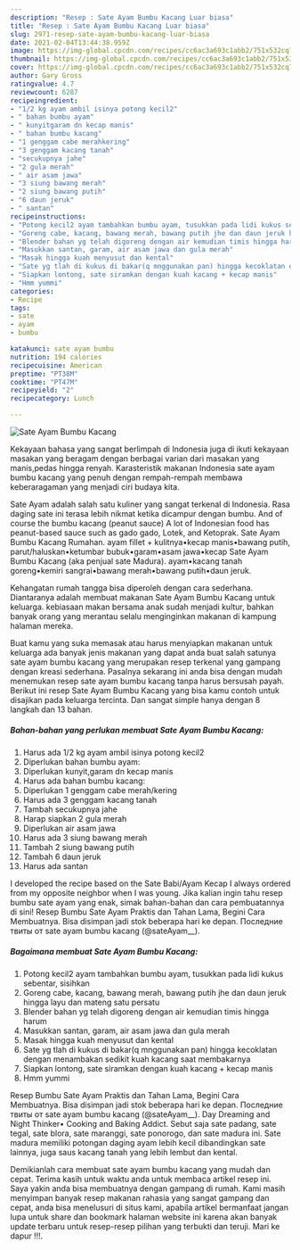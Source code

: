 ```yaml
---
description: "Resep : Sate Ayam Bumbu Kacang Luar biasa"
title: "Resep : Sate Ayam Bumbu Kacang Luar biasa"
slug: 2971-resep-sate-ayam-bumbu-kacang-luar-biasa
date: 2021-02-04T13:44:38.959Z
image: https://img-global.cpcdn.com/recipes/cc6ac3a693c1abb2/751x532cq70/sate-ayam-bumbu-kacang-foto-resep-utama.jpg
thumbnail: https://img-global.cpcdn.com/recipes/cc6ac3a693c1abb2/751x532cq70/sate-ayam-bumbu-kacang-foto-resep-utama.jpg
cover: https://img-global.cpcdn.com/recipes/cc6ac3a693c1abb2/751x532cq70/sate-ayam-bumbu-kacang-foto-resep-utama.jpg
author: Gary Gross
ratingvalue: 4.7
reviewcount: 6287
recipeingredient:
- "1/2 kg ayam ambil isinya potong kecil2"
- " bahan bumbu ayam"
- " kunyitgaram dn kecap manis"
- " bahan bumbu kacang"
- "1 genggam cabe merahkering"
- "3 genggam kacang tanah"
- "secukupnya jahe"
- "2 gula merah"
- " air asam jawa"
- "3 siung bawang merah"
- "2 siung bawang putih"
- "6 daun jeruk"
- " santan"
recipeinstructions:
- "Potong kecil2 ayam tambahkan bumbu ayam, tusukkan pada lidi kukus sebentar, sisihkan"
- "Goreng cabe, kacang, bawang merah, bawang putih jhe dan daun jeruk hingga layu dan mateng satu persatu"
- "Blender bahan yg telah digoreng dengan air kemudian timis hingga harum"
- "Masukkan santan, garam, air asam jawa dan gula merah"
- "Masak hingga kuah menyusut dan kental"
- "Sate yg tlah di kukus di bakar(q mnggunakan pan) hingga kecoklatan dengan menambakan sedikit kuah kacang saat membakarnya"
- "Siapkan lontong, sate siramkan dengan kuah kacang + kecap manis"
- "Hmm yummi"
categories:
- Recipe
tags:
- sate
- ayam
- bumbu

katakunci: sate ayam bumbu 
nutrition: 194 calories
recipecuisine: American
preptime: "PT38M"
cooktime: "PT47M"
recipeyield: "2"
recipecategory: Lunch

---
```



![Sate Ayam Bumbu Kacang](https://img-global.cpcdn.com/recipes/cc6ac3a693c1abb2/751x532cq70/sate-ayam-bumbu-kacang-foto-resep-utama.jpg)

Kekayaan bahasa yang sangat berlimpah di Indonesia juga di ikuti kekayaan masakan yang beragam dengan berbagai varian dari masakan yang manis,pedas hingga renyah. Karasteristik makanan Indonesia sate ayam bumbu kacang yang penuh dengan rempah-rempah membawa keberaragaman yang menjadi ciri budaya kita.


Sate Ayam adalah salah satu kuliner yang sangat terkenal di Indonesia. Rasa daging sate ini terasa lebih nikmat ketika dicampur dengan bumbu. And of course the bumbu kacang (peanut sauce) A lot of Indonesian food has peanut-based sauce such as gado gado, Lotek, and Ketoprak. Sate Ayam Bumbu Kacang Rumahan. ayam fillet + kulitnya•kecap manis•bawang putih, parut/haluskan•ketumbar bubuk•garam•asam jawa•kecap Sate Ayam Bumbu Kacang (aka penjual sate Madura). ayam•kacang tanah goreng•kemiri sangrai•bawang merah•bawang putih•daun jeruk.

Kehangatan rumah tangga bisa diperoleh dengan cara sederhana. Diantaranya adalah membuat makanan Sate Ayam Bumbu Kacang untuk keluarga. kebiasaan makan bersama anak sudah menjadi kultur, bahkan banyak orang yang merantau selalu menginginkan makanan di kampung halaman mereka.

Buat kamu yang suka memasak atau harus menyiapkan makanan untuk keluarga ada banyak jenis makanan yang dapat anda buat salah satunya sate ayam bumbu kacang yang merupakan resep terkenal yang gampang dengan kreasi sederhana. Pasalnya sekarang ini anda bisa dengan mudah menemukan resep sate ayam bumbu kacang tanpa harus bersusah payah.
Berikut ini resep Sate Ayam Bumbu Kacang yang bisa kamu contoh untuk disajikan pada keluarga tercinta. Dan sangat simple hanya dengan 8 langkah dan 13 bahan.


<!--inarticleads1-->

##### Bahan-bahan yang perlukan membuat Sate Ayam Bumbu Kacang:

1. Harus ada 1/2 kg ayam ambil isinya potong kecil2
1. Diperlukan  bahan bumbu ayam:
1. Diperlukan  kunyit,garam dn kecap manis
1. Harus ada  bahan bumbu kacang:
1. Diperlukan 1 genggam cabe merah/kering
1. Harus ada 3 genggam kacang tanah
1. Tambah secukupnya jahe
1. Harap siapkan 2 gula merah
1. Diperlukan  air asam jawa
1. Harus ada 3 siung bawang merah
1. Tambah 2 siung bawang putih
1. Tambah 6 daun jeruk
1. Harus ada  santan


I developed the recipe based on the Sate Babi/Ayam Kecap I always ordered from my opposite neighbor when I was young. Jika kalian ingin tahu resep bumbu sate ayam yang enak, simak bahan-bahan dan cara pembuatannya di sini! Resep Bumbu Sate Ayam Praktis dan Tahan Lama, Begini Cara Membuatnya. Bisa disimpan jadi stok beberapa hari ke depan. Последние твиты от sate ayam bumbu kacang (@sateAyam__). 

<!--inarticleads2-->

##### Bagaimana membuat  Sate Ayam Bumbu Kacang:

1. Potong kecil2 ayam tambahkan bumbu ayam, tusukkan pada lidi kukus sebentar, sisihkan
1. Goreng cabe, kacang, bawang merah, bawang putih jhe dan daun jeruk hingga layu dan mateng satu persatu
1. Blender bahan yg telah digoreng dengan air kemudian timis hingga harum
1. Masukkan santan, garam, air asam jawa dan gula merah
1. Masak hingga kuah menyusut dan kental
1. Sate yg tlah di kukus di bakar(q mnggunakan pan) hingga kecoklatan dengan menambakan sedikit kuah kacang saat membakarnya
1. Siapkan lontong, sate siramkan dengan kuah kacang + kecap manis
1. Hmm yummi


Resep Bumbu Sate Ayam Praktis dan Tahan Lama, Begini Cara Membuatnya. Bisa disimpan jadi stok beberapa hari ke depan. Последние твиты от sate ayam bumbu kacang (@sateAyam__). Day Dreaming and Night Thinker• Cooking and Baking Addict. Sebut saja sate padang, sate tegal, sate blora, sate maranggi, sate ponorogo, dan sate madura ini. Sate madura memiliki potongan daging ayam lebih kecil dibandingkan sate lainnya, juga saus kacang tanah yang lebih lembut dan kental. 

Demikianlah cara membuat sate ayam bumbu kacang yang mudah dan cepat. Terima kasih untuk waktu anda untuk membaca artikel resep ini. Saya yakin anda bisa membuatnya dengan gampang di rumah. Kami masih menyimpan banyak resep makanan rahasia yang sangat gampang dan cepat, anda bisa menelusuri di situs kami, apabila artikel bermanfaat jangan lupa untuk share dan bookmark halaman website ini karena akan banyak update terbaru untuk resep-resep pilihan yang terbukti dan teruji. Mari ke dapur !!!. 
